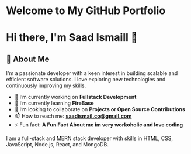 # Welcome to My GitHub Portfolio

# Hi there, I'm Saad Ismaill 👋

## 🚀 About Me

I'm a passionate developer with a keen interest in building scalable and efficient software solutions. I love exploring new technologies and continuously improving my skills.

- 🔭 I’m currently working on **Fullstack Development**
- 🌱 I’m currently learning **FireBase**
- 👯 I’m looking to collaborate on **Projects or Open Source Contributions**
- 📫 How to reach me: **saadismail.co@gmail.com**
- ⚡ Fun fact: **A Fun Fact About me im very workoholic and love coding**

I am a full-stack and MERN stack developer with skills in HTML, CSS, JavaScript, Node.js, React, and MongoDB.








